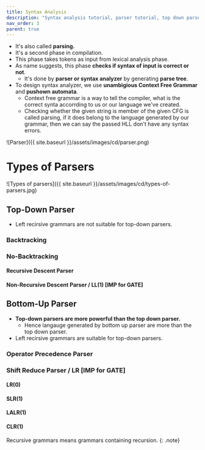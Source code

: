 ```yaml
---
title: Syntax Analysis
description: "Syntax analysis tutorial, parser tutorial, top down parser, bottom up parser"
nav_order: 3
parent: true
---
```


- It's also called **parsing.**
- It's a second phase in compilation.
- This phase takes tokens as input from lexical analysis phase.
- As name suggests, this phase **checks if syntax of input is correct or not**.
    - It's done by **parser or syntax analyzer** by generating **parse tree**.
- To design syntax analyzer, we use **unambigious Context Free Grammar** and **pushown automata**.
    - Context free grammar is a way to tell the compiler, what is the correct synta accorrding to us or our language we've created.
    - Checking whether the given string is member of the given CFG is called parsing, if it does belong to the language generated by our grammar, then we can say the passed HLL don't have any syntax errors.
    

![Parser]({{ site.baseurl }}/assets/images/cd/parser.png)


# Types of Parsers

![Types of parsers]({{ site.baseurl }}/assets/images/cd/types-of-parsers.jpg)

## Top-Down Parser

- Left recirsive grammars are not suitable for top-down parsers.

### Backtracking
### No-Backtracking

#### Recursive Descent Parser
#### Non-Recursive Descent Parser / LL(1) [IMP for GATE]

## Bottom-Up Parser

- **Top-down parsers are more powerful than the top down parser.**
    - Hence langauge generated by bottom up parser are more than the top down parser.
- Left recirsive grammars are suitable for top-down parsers.

### Operator Precedence Parser
### Shift Reduce Parser / LR [IMP for GATE]

#### LR(0)
#### SLR(1)
#### LALR(1)
#### CLR(1)

Recursive grammars means grammars containing recursion.
{: .note}